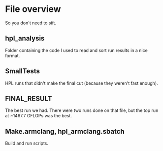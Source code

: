 # File overview
So you don't need to sift.

## hpl_analysis
Folder containing the code I used to read and sort run results in a nice format.

## SmallTests
HPL runs that didn't make the final cut (because they weren't fast enough).

## FINAL_RESULT
The best run we had. There were two runs done on that file, but the top run at ~1467.7 GFLOPs was the best.

## Make.armclang, hpl_armclang.sbatch
Build and run scripts.